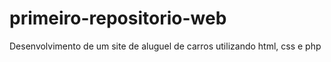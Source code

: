 # primeiro-repositorio-web
Desenvolvimento de um site de aluguel de carros utilizando html, css e php 
